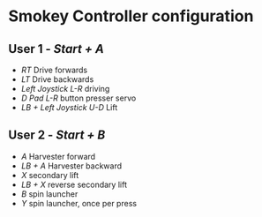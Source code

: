 # Smokey Controller configuration

## User 1 - _Start + A_
* _RT_ Drive forwards
* _LT_ Drive backwards
* _Left Joystick L-R_ driving
* _D Pad L-R_ button presser servo
* _LB + Left Joystick U-D_ Lift

## User 2 - _Start + B_
* _A_ Harvester forward
* _LB + A_ Harvester backward
* _X_ secondary lift
* _LB + X_ reverse secondary lift
* _B_ spin launcher
* _Y_ spin launcher, once per press